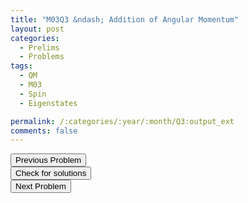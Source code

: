 ```yaml
---
title: "M03Q3 &ndash; Addition of Angular Momentum"
layout: post
categories:
  - Prelims
  - Problems
tags:
  - QM
  - M03
  - Spin
  - Eigenstates

permalink: /:categories/:year/:month/Q3:output_ext
comments: false
---
```

<object data="2003M3Q.pdf" type="application/pdf" width="100%" height="500"></object>

<div class='navbar'>
	<div float='left'><button onclick="window.location='Q2.html'" >Previous Problem</button></div>
	<div float='center'><button onclick="window.location='https://princetonprelim.com/prelim/11/'">Check for solutions</button></div>
	<div float='right'><button onclick="window.location='T1.html'" > Next Problem</button></div>
</div>
